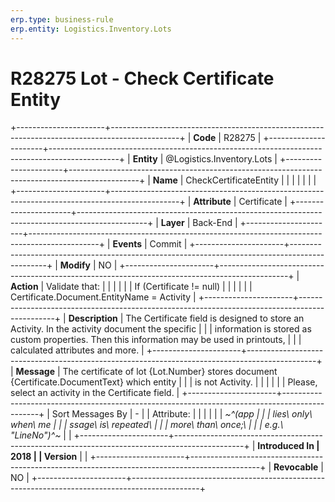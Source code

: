 ```yaml
---
erp.type: business-rule
erp.entity: Logistics.Inventory.Lots
---
```


# R28275 Lot - Check Certificate Entity
+----------------------+-----------------------------------------------------------------------------------------------+
| **Code**             | R28275                                                                                        |
+----------------------+-----------------------------------------------------------------------------------------------+
| **Entity**           | @Logistics.Inventory.Lots                                                                                           |
+----------------------+-----------------------------------------------------------------------------------------------+
| **Name**             | CheckCertificateEntity                                                                        |
|                      |                                                                                               |
|                      |                                                                                               |
+----------------------+-----------------------------------------------------------------------------------------------+
| **Attribute**        | Certificate                                                                                   |
+----------------------+-----------------------------------------------------------------------------------------------+
| **Layer**            | Back-End                                                                                      |
+----------------------+-----------------------------------------------------------------------------------------------+
| **Events**           | Commit                                                                                        |
+----------------------+-----------------------------------------------------------------------------------------------+
| **Modify**           | NO                                                                                            |
+----------------------+-----------------------------------------------------------------------------------------------+
| **Action**           | Validate that:                                                                                |
|                      |                                                                                               |
|                      | If (Certificate != null)                                                                      |
|                      |                                                                                               |
|                      | Certificate.Document.EntityName = Activity                                                    |
+----------------------+-----------------------------------------------------------------------------------------------+
| **Description**      | The Certificate field is designed to store an Activity. In the activity document the specific |
|                      | information is stored as custom properties. Then this information may be used in printouts,   |
|                      | calculated attributes and more.                                                               |
+----------------------+-----------------------------------------------------------------------------------------------+
| **Message**          | The certificate of lot {Lot.Number} stores document {Certificate.DocumentText} which entity   |
|                      | is not Activity.                                                                              |
|                      |                                                                                               |
|                      | Please, select an activity in the Certificate field.                                          |
+----------------------+-----------------------------------------------------------------------------------------------+
| Sort Messages By     | \-                                                                                            |
| Attribute:           |                                                                                               |
|                      |                                                                                               |
| *~^(app              |                                                                                               |
| lies\ only\ when\ me |                                                                                               |
| ssage\ is\ repeated\ |                                                                                               |
|  more\ than\ once;\  |                                                                                               |
| e.g.\ \"LineNo\")^~* |                                                                                               |
+----------------------+-----------------------------------------------------------------------------------------------+
| **Introduced In      | 2018                                                                                          |
| Version**            |                                                                                               |
+----------------------+-----------------------------------------------------------------------------------------------+
| **Revocable**        | NO                                                                                            |
+----------------------+-----------------------------------------------------------------------------------------------+

  

  

  
